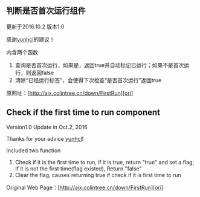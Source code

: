 ## 判断是否首次运行组件

更新于2016.10.2 版本1.0

感谢[yunhcl][yunhcl]的建议！

内含两个函数

1. 查询是否首次运行，如果是，返回true并自动标记已运行；如果不是首次运行，则返回false
2. 清除“已经运行标签”，会使得下次检查“是否首次运行”返回true

原网址：[http://aix.colintree.cn/down/FirstRun][ori]



## Check if the first time to run component
 
Version1.0 Update in Oct.2, 2016

Thanks for your advice [yunhcl][yunhcl]!

Included two function

1. Check if it is the first time to run, if it is true, return "true" and set a flag; If it is not the first time(flag existed), Return "false"
2. Clear the flag, causes returning true if check if it is first time to run

Original Web Page：[http://aix.colintree.cn/down/FirstRun][ori]
  
  
  [yunhcl]: http://appbbs.gzjkw.net/home.php?mod=space&uid=101
  [ori]: http://aix.colintree.cn/down/FirstRun
